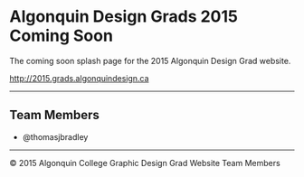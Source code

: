 # Algonquin Design Grads 2015 Coming Soon

The coming soon splash page for the 2015 Algonquin Design Grad website.

<http://2015.grads.algonquindesign.ca>

---

## Team Members

- @thomasjbradley

---

© 2015 Algonquin College Graphic Design Grad Website Team Members
